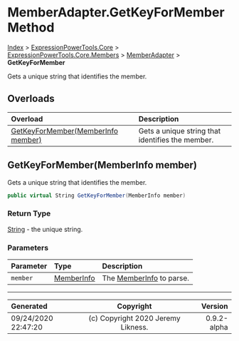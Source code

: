 ﻿# MemberAdapter.GetKeyForMember Method

[Index](../index.md) > [ExpressionPowerTools.Core](ExpressionPowerTools.Core.a.md) > [ExpressionPowerTools.Core.Members](ExpressionPowerTools.Core.Members.n.md) > [MemberAdapter](ExpressionPowerTools.Core.Members.MemberAdapter.cs.md) > **GetKeyForMember**

Gets a unique string that identifies the member.

## Overloads

| Overload | Description |
| :-- | :-- |
| [GetKeyForMember(MemberInfo member)](#getkeyformembermemberinfo-member) | Gets a unique string that identifies the member. |
## GetKeyForMember(MemberInfo member)

Gets a unique string that identifies the member.

```csharp
public virtual String GetKeyForMember(MemberInfo member)
```

### Return Type

 [String](https://docs.microsoft.com/dotnet/api/system.string)  - the unique string.

### Parameters

| Parameter | Type | Description |
| :-- | :-- | :-- |
| `member` | [MemberInfo](https://docs.microsoft.com/dotnet/api/system.reflection.memberinfo) | The [MemberInfo](https://docs.microsoft.com/dotnet/api/system.reflection.memberinfo) to parse. |



---

| Generated | Copyright | Version |
| :-- | :-: | --: |
| 09/24/2020 22:47:20 | (c) Copyright 2020 Jeremy Likness. | 0.9.2-alpha |
